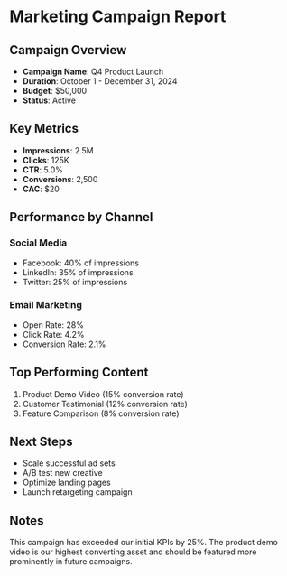 # Marketing Campaign Report

## Campaign Overview
- **Campaign Name**: Q4 Product Launch
- **Duration**: October 1 - December 31, 2024
- **Budget**: $50,000
- **Status**: Active

## Key Metrics
- **Impressions**: 2.5M
- **Clicks**: 125K
- **CTR**: 5.0%
- **Conversions**: 2,500
- **CAC**: $20

## Performance by Channel

### Social Media
- Facebook: 40% of impressions
- LinkedIn: 35% of impressions
- Twitter: 25% of impressions

### Email Marketing
- Open Rate: 28%
- Click Rate: 4.2%
- Conversion Rate: 2.1%

## Top Performing Content
1. Product Demo Video (15% conversion rate)
2. Customer Testimonial (12% conversion rate)
3. Feature Comparison (8% conversion rate)

## Next Steps
- Scale successful ad sets
- A/B test new creative
- Optimize landing pages
- Launch retargeting campaign

## Notes
This campaign has exceeded our initial KPIs by 25%. The product demo video is our highest converting asset and should be featured more prominently in future campaigns. 